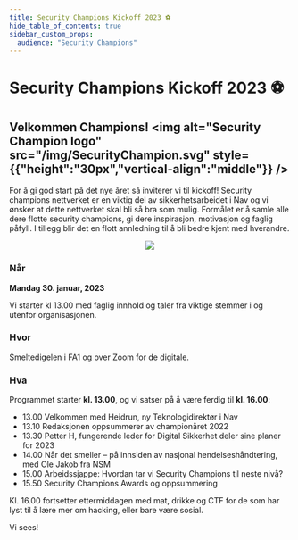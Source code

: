 ```yaml
---
title: Security Champions Kickoff 2023 ⚽
hide_table_of_contents: true
sidebar_custom_props:
  audience: "Security Champions"
---
```


# Security Champions Kickoff 2023 ⚽

## Velkommen Champions! <img alt="Security Champion logo" src="/img/SecurityChampion.svg" style={{"height":"30px","vertical-align":"middle"}} />

For å gi god start på det nye året så inviterer vi til kickoff! Security champions nettverket er
en viktig del av sikkerhetsarbeidet i Nav og vi ønsker at dette nettverket skal bli så bra som mulig. Formålet er å samle
alle dere flotte security champions, gi dere inspirasjon, motivasjon og faglig påfyll. I tillegg blir det en flott
annledning til å bli bedre kjent med hverandre.

<p align="center">
<img  style={{height: "18em"}} src="https://media.giphy.com/media/3o6MbiZxUALbv7jIcM/giphy.gif" />
</p>

### Når

**Mandag 30. januar, 2023**

Vi starter kl 13.00 med faglig innhold og taler fra viktige stemmer i og utenfor organisasjonen.

### Hvor

Smeltedigelen i FA1 og over Zoom for de digitale.

### Hva

Programmet starter **kl. 13.00**, og vi satser på å være ferdig til **kl. 16.00**:

- 13.00 Velkommen med Heidrun, ny Teknologidirektør i Nav
- 13.10 Redaksjonen oppsummerer av championåret 2022
- 13.30 Petter H, fungerende leder for Digital Sikkerhet deler sine planer for 2023
- 14.00 Når det smeller – på innsiden av nasjonal hendelseshåndtering, med Ole Jakob fra NSM
- 15.00 Arbeidssjappe: Hvordan tar vi Security Champions til neste nivå?
- 15.50 Security Champions Awards og oppsummering

Kl. 16.00 fortsetter ettermiddagen med mat, drikke og CTF for de som har lyst til å lære mer om hacking, eller bare være sosial.

Vi sees!
